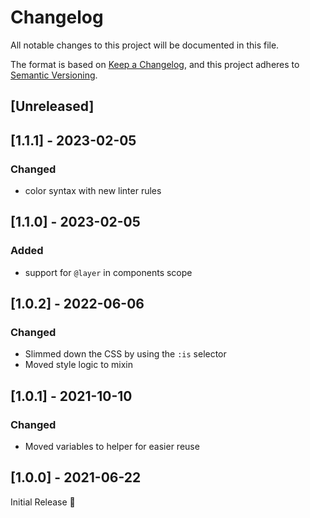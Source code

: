 # Changelog
All notable changes to this project will be documented in this file.

The format is based on [Keep a Changelog](https://keepachangelog.com/en/1.0.0/),
and this project adheres to [Semantic Versioning](https://semver.org/spec/v2.0.0.html).

## [Unreleased]

## [1.1.1] - 2023-02-05
### Changed
- color syntax with new linter rules

## [1.1.0] - 2023-02-05
### Added
- support for `@layer` in components scope

## [1.0.2] - 2022-06-06
### Changed
- Slimmed down the CSS by using the `:is` selector
- Moved style logic to mixin

## [1.0.1] - 2021-10-10
### Changed
- Moved variables to helper for easier reuse

## [1.0.0] - 2021-06-22
Initial Release 🎉
